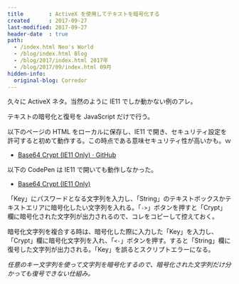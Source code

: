 ```yaml
---
title        : ActiveX を使用してテキストを暗号化する
created      : 2017-09-27
last-modified: 2017-09-27
header-date  : true
path:
  - /index.html Neo's World
  - /blog/index.html Blog
  - /blog/2017/index.html 2017年
  - /blog/2017/09/index.html 09月
hidden-info:
  original-blog: Corredor
---
```


久々に ActiveX ネタ。当然のように IE11 でしか動かない例のアレ。

テキストの暗号化と復号を JavaScript だけで行う。

以下のページの HTML をローカルに保存し、IE11 で開き、セキュリティ設定を許可すると初めて動作する。この時点である意味セキュリティ性が高いかも。ｗ

- [Base64 Crypt (IE11 Only) · GitHub](https://gist.github.com/Neos21/2bd7c890113cde6cbc44e91af2449cd9)

以下の CodePen は IE11 で開いても動作しなかった。

- [Base64 Crypt (IE11 Only)](https://codepen.io/Neos21/pen/WZQZKv)

「Key」にパスワードとなる文字列を入力し、「String」のテキストボックスかテキストエリアに暗号化したい文字列を入れる。「`->`」ボタンを押すと「Crypt」欄に暗号化された文字列が出力されるので、コレをコピーして控えておく。

暗号化文字列を複合する時は、暗号化した際に入力した「Key」を入力し、「Crypt」欄に暗号化文字列を入れ、「`<-`」ボタンを押す。すると「String」欄に復号した文字列が出力される。「Key」を誤るとスクリプトエラーになる。

_任意のキー文字列を使って文字列を暗号化するので、暗号化された文字列だけ分かっても復号できない仕組み。_
